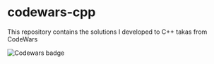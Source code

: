# codewars-cpp
This repository contains the solutions I developed to C++ takas from CodeWars

![Codewars badge](https://www.codewars.com/users/JRicardoSan/badges/large)
